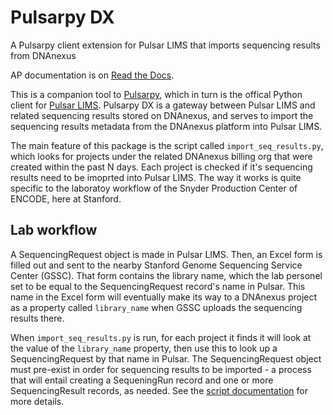 # Pulsarpy DX
A Pulsarpy client extension for Pulsar LIMS that imports sequencing results from DNAnexus

AP documentation is on [Read the Docs](https://pulsarpy_dx.readthedocs.io/en/latest).

This is a companion tool to [Pulsarpy](https://github.com/nathankw/pulsarpy), which in turn is the offical
Python client for [Pulsar LIMS](https://github.com/nathankw/pulsar_lims). Pulsarpy DX is a gateway 
between Pulsar LIMS and related sequencing results stored on DNAnexus, and serves to 
import the sequencing results metadata from the DNAnexus platform into Pulsar LIMS. 

The main feature of this package is the script called ``import_seq_results.py``, which looks for projects under the related DNAnexus billing org that were created within the past N days. Each project is checked if it's sequencing results need to be imoprted into Pulsar LIMS.  The way it works is quite specific to the laboratoy workflow of the Snyder Production Center of ENCODE, here at Stanford. 

## Lab workflow
A SequencingRequest object is made in Pulsar LIMS. Then, an Excel form is filled out and sent to the nearby Stanford Genome Sequencing Service Center (GSSC). That form contains the library name, which the lab personel set to be equal to the SequencingRequest record's name in Pulsar. This name in the Excel form will eventually make its way to a DNAnexus project as a property called `library_name` when GSSC uploads the sequencing results there. 

When ``import_seq_results.py`` is run, for each project it finds it will look at the value of the `library_name` property, then use this to look up a SequencingRequest by that name in Pulsar. The SequencingRequest object must pre-exist in order for sequencing results to be imported - a process that will entail creating a SequeningRun record and one or more SequencingResult records, as needed.  See the [script documentation](https://pulsarpy-dx.readthedocs.io/en/latest/scripts/import_seq_results.html) for more details. 
 
